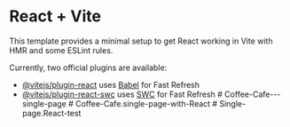 # React + Vite

This template provides a minimal setup to get React working in Vite with HMR and some ESLint rules.

Currently, two official plugins are available:

- [@vitejs/plugin-react](https://github.com/vitejs/vite-plugin-react/blob/main/packages/plugin-react/README.md) uses [Babel](https://babeljs.io/) for Fast Refresh
- [@vitejs/plugin-react-swc](https://github.com/vitejs/vite-plugin-react-swc) uses [SWC](https://swc.rs/) for Fast Refresh
#   C o f f e e - C a f e - - - s i n g l e - p a g e 
 
 #   C o f f e e - C a f e . s i n g l e - p a g e - w i t h - R e a c t 
 
 #   S i n g l e - p a g e . R e a c t - t e s t 
 
 